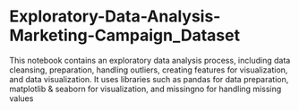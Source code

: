 # Exploratory-Data-Analysis-Marketing-Campaign_Dataset
This notebook contains an exploratory data analysis process, including data cleansing, preparation, handling outliers, creating features for visualization, and data visualization. It uses libraries such as pandas for data preparation, matplotlib &amp; seaborn for visualization, and missingno for handling missing values  
